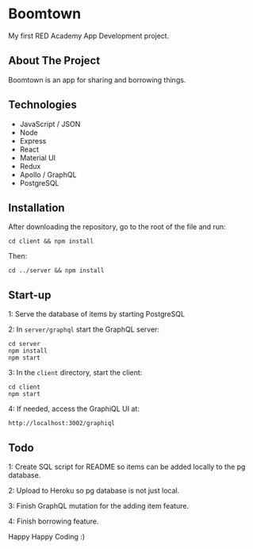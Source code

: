 # Boomtown 
My first RED Academy App Development project.

## About The Project

Boomtown is an app for sharing and borrowing things.

## Technologies

* JavaScript / JSON
* Node
* Express
* React
* Material UI
* Redux
* Apollo / GraphQL
* PostgreSQL

## Installation

After downloading the repository, go to the root of the file and run:

```
cd client && npm install
```
Then:
```
cd ../server && npm install
```

## Start-up

1: Serve the database of items by starting PostgreSQL

2: In `server/graphql` start the GraphQL server:

```
cd server
npm install
npm start
```

3: In the `client` directory, start the client:

```
cd client
npm start
```

4: If needed, access the GraphiQL UI at:

```
http://localhost:3002/graphiql
```

## Todo

1: Create SQL script for README so items can be added locally to the pg database.

2: Upload to Heroku so pg database is not just local.

3: Finish GraphQL mutation for the adding item feature.

4: Finish borrowing feature.

Happy Happy Coding :)
